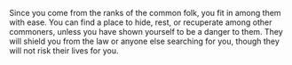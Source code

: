 Since you come from the ranks of the common folk,
you fit in among them with ease. You can find a place
to hide, rest, or recuperate among other commoners,
unless you have shown yourself to be a danger to
them. They will shield you from the law or anyone
else searching for you, though they will not risk
their lives for you.
